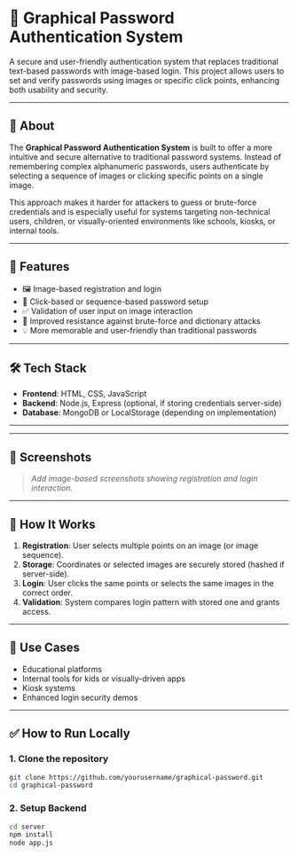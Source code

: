 
# 🔐 Graphical Password Authentication System

A secure and user-friendly authentication system that replaces traditional text-based passwords with image-based login. This project allows users to set and verify passwords using images or specific click points, enhancing both usability and security.

---

## 📖 About

The **Graphical Password Authentication System** is built to offer a more intuitive and secure alternative to traditional password systems. Instead of remembering complex alphanumeric passwords, users authenticate by selecting a sequence of images or clicking specific points on a single image.

This approach makes it harder for attackers to guess or brute-force credentials and is especially useful for systems targeting non-technical users, children, or visually-oriented environments like schools, kiosks, or internal tools.

---

## 🚀 Features

- 🖼️ Image-based registration and login  
- 📌 Click-based or sequence-based password setup  
- ✅ Validation of user input on image interaction  
- 🔐 Improved resistance against brute-force and dictionary attacks  
- 💡 More memorable and user-friendly than traditional passwords  

---

## 🛠️ Tech Stack

- **Frontend**: HTML, CSS, JavaScript  
- **Backend**: Node.js, Express (optional, if storing credentials server-side)  
- **Database**: MongoDB or LocalStorage (depending on implementation)  

---


---

## 📸 Screenshots

> _Add image-based screenshots showing registration and login interaction._

---

## 🧪 How It Works

1. **Registration**: User selects multiple points on an image (or image sequence).  
2. **Storage**: Coordinates or selected images are securely stored (hashed if server-side).  
3. **Login**: User clicks the same points or selects the same images in the correct order.  
4. **Validation**: System compares login pattern with stored one and grants access.  

---

## 📌 Use Cases

- Educational platforms  
- Internal tools for kids or visually-driven apps  
- Kiosk systems  
- Enhanced login security demos  

---

## ✅ How to Run Locally

### 1. Clone the repository

```bash
git clone https://github.com/yourusername/graphical-password.git
cd graphical-password
```
 ### 2. Setup Backend

 ```bash
cd server
npm install
node app.js
```

